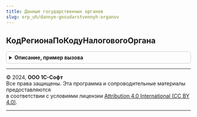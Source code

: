 ```yaml
---
title: Данные государственных органов
slug: erp_uh/dannye-gosudarstvennyh-organov
---
```



## КодРегионаПоКодуНалоговогоОргана
<details style="margin: 1em 0; padding: 0.5em; border: 1px solid #ccc; border-radius: 6px;">

<summary style="font-weight: bold; cursor: pointer;">Описание, пример вызова</summary>

```bsl


// Возвращается код региона в соответствии с адресным классификатором по коду налоговой инспекции.
//
// Параметры:
//	КодНалоговогоОргана - Строка - код налогового органа.
//
// Возвращаемое значение:
//   Строка - код региона по адресному классификатору - см. КодСубъектаРФ в РегистрыСведений.АдресныеОбъекты.КлассификаторСубъектовРФ()
//
Функция КодРегионаПоКодуНалоговогоОргана(Знач КодНалоговогоОргана) Экспорт
```

Пример вызова
```bsl
Результат = ДанныеГосударственныхОрганов.КодРегионаПоКодуНалоговогоОргана(КодНалоговогоОргана) 
```
</details>

---

© 2024, **ООО 1С-Софт**  
Все права защищены. Эта программа и сопроводительные материалы предоставляются  
в соответствии с условиями лицензии [Attribution 4.0 International (CC BY 4.0)](https://creativecommons.org/licenses/by/4.0/legalcode).

---
